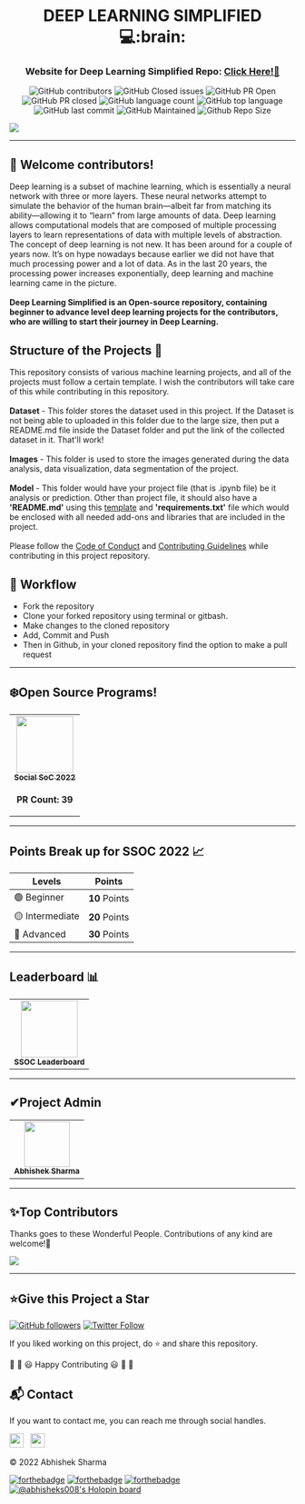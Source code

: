 <div align="center">
  <h1>DEEP LEARNING SIMPLIFIED 💻:brain:</h1>
  <h3>Website for Deep Learning Simplified Repo: <a href="https://tinyurl.com/deep-learning-simplified">Click Here!🎯</a></h3>
</div>

<div align="center">

![GitHub contributors](https://img.shields.io/github/contributors/abhisheks008/DL-Simplified?style=for-the-badge&color=blue)
![GitHub Closed issues](https://img.shields.io/github/issues-closed-raw/abhisheks008/DL-Simplified?style=for-the-badge&color=brightgreen)
![GitHub PR Open](https://img.shields.io/github/issues-pr/abhisheks008/DL-Simplified?style=for-the-badge&color=aqua)
![GitHub PR closed](https://img.shields.io/github/issues-pr-closed-raw/abhisheks008/DL-Simplified?style=for-the-badge&color=blue)
![GitHub language count](https://img.shields.io/github/languages/count/abhisheks008/DL-Simplified?style=for-the-badge&color=brightgreen)
![GitHub top language](https://img.shields.io/github/languages/top/abhisheks008/DL-Simplified?style=for-the-badge&color=aqua)
![GitHub last commit](https://img.shields.io/github/last-commit/abhisheks008/DL-Simplified?style=for-the-badge&color=blue)
![GitHub Maintained](https://img.shields.io/badge/Maintained%3F-yes-brightgreen.svg?style=for-the-badge)
![Github Repo Size](https://img.shields.io/github/repo-size/abhisheks008/DL-Simplified?style=for-the-badge&color=aqua)

</div>

![](https://github.com/abhisheks008/DL-Simplified/blob/main/.github/Assets/deep%20learning%20(2).png)

**********************************************
## 🔴 Welcome contributors!
Deep learning is a subset of machine learning, which is essentially a neural network with three or more layers. These neural networks attempt to simulate the behavior of the human brain—albeit far from matching its ability—allowing it to “learn” from large amounts of data. Deep learning allows computational models that are composed of multiple processing layers to learn representations of data with multiple levels of abstraction. The concept of deep learning is not new. It has been around for a couple of years now. It’s on hype nowadays because earlier we did not have that much processing power and a lot of data. As in the last 20 years, the processing power increases exponentially, deep learning and machine learning came in the picture. </br> </br>
**Deep Learning Simplified is an Open-source repository, containing beginner to advance level deep learning projects for the contributors, who are willing to start their journey in Deep Learning.**

## Structure of the Projects 📝
This repository consists of various machine learning projects, and all of the projects must follow a certain template. I wish the contributors will take care of this while contributing in this repository. <br><br>
**Dataset** - This folder stores the dataset used in this project. If the Dataset is not being able to uploaded in this folder due to the large size, then put a README.md file inside the Dataset folder and put the link of the collected dataset in it. That'll work!<br><br>
**Images** - This folder is used to store the images generated during the data analysis, data visualization, data segmentation of the project.<br><br>
**Model** - This folder would have your project file (that is .ipynb file) be it analysis or prediction. Other than project file, it should also have a **'README.md'** using this [template](https://github.com/abhisheks008/DL-Simplified/blob/main/.github/readme_template.md) and **'requirements.txt'** file which would be enclosed with all needed add-ons and libraries that are included in the project.</br></br>
Please follow the [Code of Conduct](https://github.com/abhisheks008/DL-Simplified/blob/main/Code_of_conduct.md) and [Contributing Guidelines](https://github.com/abhisheks008/DL-Simplified/blob/main/CONTRIBUTING.md) while contributing in this project repository.

## 🧮 Workflow
- Fork the repository
- Clone your forked repository using terminal or gitbash.
- Make changes to the cloned repository
- Add, Commit and Push
- Then in Github, in your cloned repository find the option to make a pull request


*************************************************************
## ❄️Open Source Programs!
<table>
<tr>
 <td align="center">
<a href="https://ssoc.getsocialnow.co/#"><img src="https://github.com/abhisheks008/DL-Simplified/blob/main/.github/Assets/logo-1.jpg" width=100px height=100px /><br /><sub><b>Social SoC 2022</b></sub></a><br /><sub><h3>PR Count: 39</h3></sub>
 </td>
</tr>
</table>

*************************************************************
## Points Break up for SSOC 2022 :chart_with_upwards_trend:
| Levels | Points |
|-|---|
|🟢 Beginner|**10** Points|
|🟡 Intermediate|**20** Points|
|🔴 Advanced|**30** Points|

**************************************************************


## Leaderboard 📊

<table>
  <tr>
    <td align="center"><a href="https://docs.google.com/spreadsheets/d/14s2_cPpc_R09HJacQ-cqXy57xXD6lfU-18Gd562T5Dw/edit?usp=sharing"><img src="https://cdn-icons-png.flaticon.com/512/1986/1986941.png" width="100px;" alt=""/><br /><sub><b>SSOC Leaderboard</b></sub></a></td>
    </tr>
  </table>

**************************************************************

<h2>✔Project Admin</h2>

<table>
  <tr>
<td align="center"><a href="https://github.com/abhisheks008"><img src="https://avatars.githubusercontent.com/u/68724349?v=4" width="80px;" alt=""/><br /><sub><b>Abhishek Sharma</b></sub></a></td>
  </tr>
</table>


****************************************************************
<h2>✨Top Contributors</h2>   

Thanks goes to these Wonderful People. Contributions of any kind are welcome!🚀 

<!-- ALL-CONTRIBUTORS-LIST:START - Do not remove or modify this section -->
<!-- prettier-ignore-start -->
<!-- markdownlint-disable -->

<a href="https://github.com/abhisheks008/DL-Simplified/graphs/contributors">
  <img src="https://contrib.rocks/image?repo=abhisheks008/DL-Simplified" />
</a>

<!-- markdownlint-enable -->
<!-- prettier-ignore-end -->
<!-- ALL-CONTRIBUTORS-LIST:END -->

**************************************************************
<h2>⭐Give this Project a Star</h2>

[![GitHub followers](https://img.shields.io/github/followers/abhisheks008.svg?label=Follow%20@abhisheks008&style=social)](https://github.com/abhisheks008/)  [![Twitter Follow](https://img.shields.io/twitter/follow/abhishek_py3?style=social)](https://twitter.com/abhishek_py3)

If you liked working on this project, do ⭐ and share this repository.

🎉 🎊 😃 Happy Contributing 😃 🎊 🎉

<h2>📬 Contact</h2>

If you want to contact me, you can reach me through social handles.

<a href="https://twitter.com/abhishek_py3"><img src="https://upload.wikimedia.org/wikipedia/fr/thumb/c/c8/Twitter_Bird.svg/1200px-Twitter_Bird.svg.png" width="25"></img></a>&nbsp;&nbsp; <a href="https://www.linkedin.com/in/abhishek-sharma-aa06a9183/"><img src="https://www.felberpr.com/wp-content/uploads/linkedin-logo.png" width="25"></img></a>


© 2022 Abhishek Sharma


[![forthebadge](https://forthebadge.com/images/badges/built-with-love.svg)](https://forthebadge.com) [![forthebadge](https://forthebadge.com/images/badges/built-by-developers.svg)](https://forthebadge.com) [![forthebadge](https://forthebadge.com/images/badges/built-with-swag.svg)](https://forthebadge.com) [![@abhisheks008's Holopin board](https://holopin.io/api/user/board?user=abhisheks008)](https://holopin.io/@abhisheks008)

